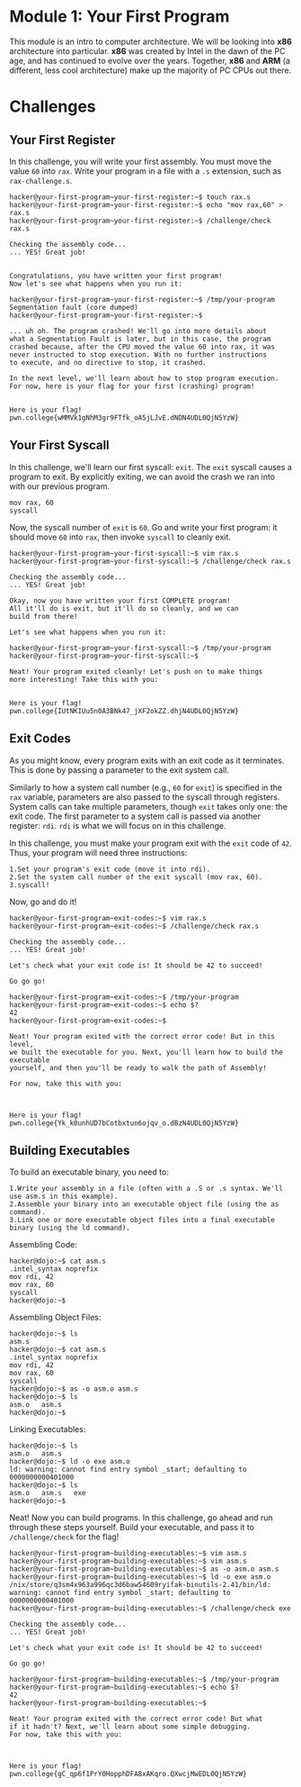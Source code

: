 # Module 1: Your First Program
This module is an intro to computer architecture. We will be looking into __x86__ architecture into particular. __x86__ was created by Intel in the dawn of the PC age, and has continued to evolve over the years.
Together, __x86__ and __ARM__ (a different, less cool architecture) make up the majority of PC CPUs out there.
# Challenges
## Your First Register
In this challenge, you will write your first assembly. 
You must move the value `60` into `rax`. Write your program in a file with a `.s` extension, such as `rax-challenge.s`.
```
hacker@your-first-program~your-first-register:~$ touch rax.s
hacker@your-first-program~your-first-register:~$ echo "mov rax,60" > rax.s
hacker@your-first-program~your-first-register:~$ /challenge/check rax.s

Checking the assembly code...
... YES! Great job!


Congratulations, you have written your first program!
Now let's see what happens when you run it:

hacker@your-first-program~your-first-register:~$ /tmp/your-program
Segmentation fault (core dumped)
hacker@your-first-program~your-first-register:~$ 

... uh oh. The program crashed! We'll go into more details about
what a Segmentation Fault is later, but in this case, the program
crashed because, after the CPU moved the value 60 into rax, it was
never instructed to stop execution. With no further instructions
to execute, and no directive to stop, it crashed.

In the next level, we'll learn about how to stop program execution.
For now, here is your flag for your first (crashing) program!


Here is your flag!
pwn.college{wMMVk1gNhM3gr9FTfk_oA5jLJvE.dNDN4UDL0QjN5YzW}
```
## Your First Syscall
In this challenge, we'll learn our first syscall: `exit`. 
The `exit` syscall causes a program to exit. By explicitly exiting, we can avoid the crash we ran into with our previous program.
```
mov rax, 60
syscall
```

Now, the syscall number of `exit` is `60`. Go and write your first program: it should move `60` into `rax`, then invoke `syscall` to cleanly exit.
```
hacker@your-first-program~your-first-syscall:~$ vim rax.s
hacker@your-first-program~your-first-syscall:~$ /challenge/check rax.s

Checking the assembly code...
... YES! Great job!

Okay, now you have written your first COMPLETE program!
All it'll do is exit, but it'll do so cleanly, and we can
build from there!

Let's see what happens when you run it:

hacker@your-first-program~your-first-syscall:~$ /tmp/your-program
hacker@your-first-program~your-first-syscall:~$ 

Neat! Your program exited cleanly! Let's push on to make things
more interesting! Take this with you:


Here is your flag!
pwn.college{IUtNKIUu5n0A3BNk47_jXF2okZZ.dhjN4UDL0QjN5YzW}
```
## Exit Codes
As you might know, every program exits with an exit code as it terminates. This is done by passing a parameter to the exit system call.

Similarly to how a system call number (e.g., `60` for `exit`) is specified in the `rax` variable, parameters are also passed to the syscall through registers. System calls can take multiple parameters, though `exit` takes only one: the exit code. The first parameter to a system call is passed via another register: `rdi`. `rdi` is what we will focus on in this challenge.

In this challenge, you must make your program exit with the `exit` code of `42`. Thus, your program will need three instructions:

    1.Set your program's exit code (move it into rdi).
    2.Set the system call number of the exit syscall (mov rax, 60).
    3.syscall!

Now, go and do it!
```
hacker@your-first-program~exit-codes:~$ vim rax.s
hacker@your-first-program~exit-codes:~$ /challenge/check rax.s

Checking the assembly code...
... YES! Great job!

Let's check what your exit code is! It should be 42 to succeed!

Go go go!

hacker@your-first-program~exit-codes:~$ /tmp/your-program
hacker@your-first-program~exit-codes:~$ echo $?
42
hacker@your-first-program~exit-codes:~$ 

Neat! Your program exited with the correct error code! But in this level,
we built the executable for you. Next, you'll learn how to build the executable
yourself, and then you'll be ready to walk the path of Assembly!

For now, take this with you:



Here is your flag!
pwn.college{Yk_k0unhUD7bCotbxtun6ojqv_o.dBzN4UDL0QjN5YzW}
```
## Building Executables
To build an executable binary, you need to:

    1.Write your assembly in a file (often with a .S or .s syntax. We'll use asm.s in this example).
    2.Assemble your binary into an executable object file (using the as command).
    3.Link one or more executable object files into a final executable binary (using the ld command).
Assembling Code:
```
hacker@dojo:~$ cat asm.s
.intel_syntax noprefix
mov rdi, 42
mov rax, 60
syscall
hacker@dojo:~$
```
Assembling Object Files:
```
hacker@dojo:~$ ls
asm.s
hacker@dojo:~$ cat asm.s
.intel_syntax noprefix
mov rdi, 42
mov rax, 60
syscall
hacker@dojo:~$ as -o asm.o asm.s
hacker@dojo:~$ ls
asm.o   asm.s
hacker@dojo:~$
```
Linking Executables:
```
hacker@dojo:~$ ls
asm.o   asm.s
hacker@dojo:~$ ld -o exe asm.o
ld: warning: cannot find entry symbol _start; defaulting to 0000000000401000
hacker@dojo:~$ ls
asm.o   asm.s   exe
hacker@dojo:~$
```

Neat! Now you can build programs. In this challenge, go ahead and run through these steps yourself. Build your executable, and pass it to `/challenge/check` for the flag!
```
hacker@your-first-program~building-executables:~$ vim asm.s
hacker@your-first-program~building-executables:~$ vim asm.s
hacker@your-first-program~building-executables:~$ as -o asm.o asm.s
hacker@your-first-program~building-executables:~$ ld -o exe asm.o
/nix/store/q3sm4x963a996qc3d6baw54609ryifak-binutils-2.41/bin/ld: warning: cannot find entry symbol _start; defaulting to 0000000000401000
hacker@your-first-program~building-executables:~$ /challenge/check exe

Checking the assembly code...
... YES! Great job!

Let's check what your exit code is! It should be 42 to succeed!

Go go go!

hacker@your-first-program~building-executables:~$ /tmp/your-program
hacker@your-first-program~building-executables:~$ echo $?
42
hacker@your-first-program~building-executables:~$ 

Neat! Your program exited with the correct error code! But what
if it hadn't? Next, we'll learn about some simple debugging.
For now, take this with you:



Here is your flag!
pwn.college{gC_qp6f1PrY0HopphDFA8xAKqro.QXwcjMwEDL0QjN5YzW}
```
